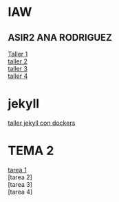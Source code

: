 # IAW
## ASIR2 ANA RODRIGUEZ
[Taller 1](talleres/taller1ana.md)  
[taller 2](talleres/taller2ana.md)  
[taller 3](talleres/taller3ana.md)  
[taller 4](talleres/taller4ana.md)  


# jekyll
[taller jekyll con dockers](talleres/Jekylltutorialanarodriguez.md)  

# TEMA 2
[tarea 1](talleres/)  
[tarea 2]  
[tarea 3]  
[tarea 4]  
